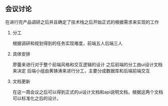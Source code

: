 ## 会议讨论

在进行完产品调研之后并且确定了技术栈之后开始正式的根据需求来实现的工作

1. 分工

    根据调研和规划得到的任务实现难度，前端五人后端三人

2. 具体安排

    廖蕾来进行对于整个前端风格和交互逻辑的设计
    之后前端的分工由ui设计文档来决定
    后端小组由黄铸涛来进行分工，主要分成数据库和后端前端交互

3. 文档更新

    在这一周会议之后可以得到正式的ui设计文档和api说明文档，根据这两个文档可以标准化之后的设计。